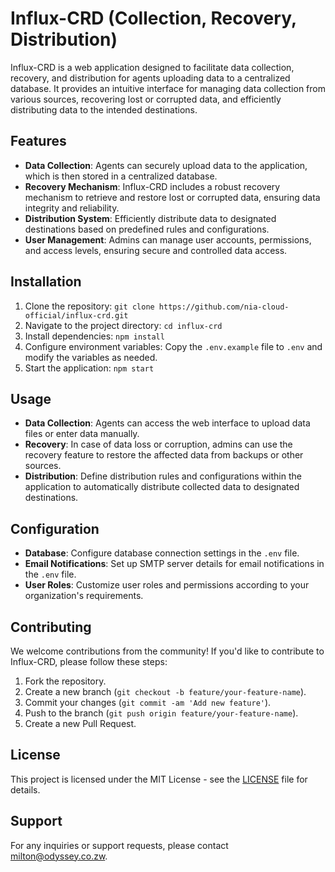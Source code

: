 # Influx-CRD (Collection, Recovery, Distribution)

Influx-CRD is a web application designed to facilitate data collection, recovery, and distribution for agents uploading data to a centralized database. It provides an intuitive interface for managing data collection from various sources, recovering lost or corrupted data, and efficiently distributing data to the intended destinations.

## Features

- **Data Collection**: Agents can securely upload data to the application, which is then stored in a centralized database.
- **Recovery Mechanism**: Influx-CRD includes a robust recovery mechanism to retrieve and restore lost or corrupted data, ensuring data integrity and reliability.
- **Distribution System**: Efficiently distribute data to designated destinations based on predefined rules and configurations.
- **User Management**: Admins can manage user accounts, permissions, and access levels, ensuring secure and controlled data access.

## Installation

1. Clone the repository: `git clone https://github.com/nia-cloud-official/influx-crd.git`
2. Navigate to the project directory: `cd influx-crd`
3. Install dependencies: `npm install`
4. Configure environment variables: Copy the `.env.example` file to `.env` and modify the variables as needed.
5. Start the application: `npm start`

## Usage

- **Data Collection**: Agents can access the web interface to upload data files or enter data manually.
- **Recovery**: In case of data loss or corruption, admins can use the recovery feature to restore the affected data from backups or other sources.
- **Distribution**: Define distribution rules and configurations within the application to automatically distribute collected data to designated destinations.

## Configuration

- **Database**: Configure database connection settings in the `.env` file.
- **Email Notifications**: Set up SMTP server details for email notifications in the `.env` file.
- **User Roles**: Customize user roles and permissions according to your organization's requirements.

## Contributing

We welcome contributions from the community! If you'd like to contribute to Influx-CRD, please follow these steps:

1. Fork the repository.
2. Create a new branch (`git checkout -b feature/your-feature-name`).
3. Commit your changes (`git commit -am 'Add new feature'`).
4. Push to the branch (`git push origin feature/your-feature-name`).
5. Create a new Pull Request.

## License

This project is licensed under the MIT License - see the [LICENSE](LICENSE) file for details.

## Support

For any inquiries or support requests, please contact [milton@odyssey.co.zw](mailto:miltonhyndrex@gmail.com).
